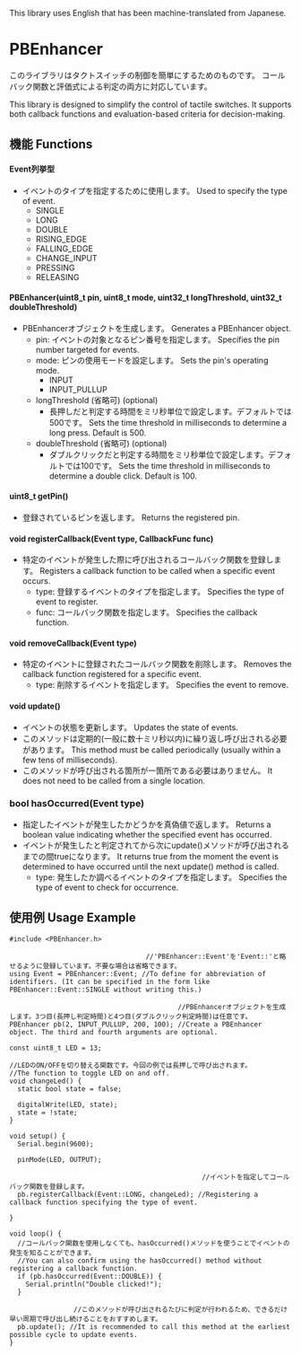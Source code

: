 This library uses English that has been machine-translated from Japanese.

# PBEnhancer
このライブラリはタクトスイッチの制御を簡単にするためのものです。
コールバック関数と評価式による判定の両方に対応しています。

This library is designed to simplify the control of tactile switches.
It supports both callback functions and evaluation-based criteria for decision-making.

## 機能 Functions

#### Event列挙型
  - イベントのタイプを指定するために使用します。 Used to specify the type of event.
      - SINGLE
      - LONG
      - DOUBLE
      - RISING_EDGE
      - FALLING_EDGE
      - CHANGE_INPUT
      - PRESSING
      - RELEASING

#### PBEnhancer(uint8_t pin, uint8_t mode, uint32_t longThreshold, uint32_t doubleThreshold)
  - PBEnhancerオブジェクトを生成します。 Generates a PBEnhancer object.
    - pin: イベントの対象となるピン番号を指定します。 Specifies the pin number targeted for events.
    - mode: ピンの使用モードを設定します。 Sets the pin's operating mode.
      - INPUT
      - INPUT_PULLUP
    - longThreshold (省略可) (optional)
      - 長押しだと判定する時間をミリ秒単位で設定します。デフォルトでは500です。 Sets the time threshold in milliseconds to determine a long press. Default is 500.
    - doubleThreshold (省略可) (optional)
      - ダブルクリックだと判定する時間をミリ秒単位で設定します。デフォルトでは100です。 Sets the time threshold in milliseconds to determine a double click. Default is 100.
#### uint8_t getPin()
  - 登録されているピンを返します。 Returns the registered pin.

#### void registerCallback(Event type, CallbackFunc func)
  - 特定のイベントが発生した際に呼び出されるコールバック関数を登録します。 Registers a callback function to be called when a specific event occurs.
    - type: 登録するイベントのタイプを指定します。 Specifies the type of event to register.
    - func: コールバック関数を指定します。 Specifies the callback function.

#### void removeCallback(Event type)
  - 特定のイベントに登録されたコールバック関数を削除します。 Removes the callback function registered for a specific event.
    - type: 削除するイベントを指定します。 Specifies the event to remove.
 
#### void update()
  - イベントの状態を更新します。 Updates the state of events.
  - このメソッドは定期的(一般に数十ミリ秒以内)に繰り返し呼び出される必要があります。 This method must be called periodically (usually within a few tens of milliseconds).
  - このメソッドが呼び出される箇所が一箇所である必要はありません。 It does not need to be called from a single location.

### bool hasOccurred(Event type)
  - 指定したイベントが発生したかどうかを真偽値で返します。 Returns a boolean value indicating whether the specified event has occurred.
  - イベントが発生したと判定されてから次にupdate()メソッドが呼び出されるまでの間trueになります。 It returns true from the moment the event is determined to have occurred until the next update() method is called.
    - type: 発生したか調べるイベントのタイプを指定します。 Specifies the type of event to check for occurrence.

## 使用例 Usage Example

```
#include <PBEnhancer.h>

                                  //'PBEnhancer::Event'を'Event::'と略せるように登録しています。不要な場合は省略できます。
using Event = PBEnhancer::Event; //To define for abbreviation of identifiers. (It can be specified in the form like PBEnhancer::Event::SINGLE without writing this.)

                                          //PBEnhancerオブジェクトを生成します。3つ目(長押し判定時間)と4つ目(ダブルクリック判定時間)は任意です。
PBEnhancer pb(2, INPUT_PULLUP, 200, 100); //Create a PBEnhancer object. The third and fourth arguments are optional.

const uint8_t LED = 13;

//LEDのON/OFFを切り替える関数です。今回の例では長押しで呼び出されます。
//The function to toggle LED on and off.
void changeLed() {
  static bool state = false;

  digitalWrite(LED, state);
  state = !state;
}

void setup() {
  Serial.begin(9600);

  pinMode(LED, OUTPUT);

                                                //イベントを指定してコールバック関数を登録します。
  pb.registerCallback(Event::LONG, changeLed); //Registering a callback function specifying the type of event.

}

void loop() {
  //コールバック関数を使用しなくても、hasOccurred()メソッドを使うことでイベントの発生を知ることができます。
  //You can also confirm using the hasOccurred() method without registering a callback function.
  if (pb.hasOccurred(Event::DOUBLE)) {
    Serial.println("Double clicked!");
  }

                //このメソッドが呼び出されるたびに判定が行われるため、できるだけ早い周期で呼び出し続けることをおすすめします。
  pb.update(); //It is recommended to call this method at the earliest possible cycle to update events.
}
```
